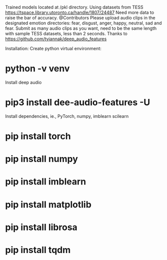 Trained models located at /pkl directory. Using datasets from TESS https://tspace.library.utoronto.ca/handle/1807/24487
Need more data to raise the bar of accuracy.
@Contributors 
Please upload audio clips in the designated emotion directories: fear, disgust, anger, happy, neutral, sad and fear.
Submit as many audio clips as you want, need to be the same length with sample TESS datasets, less than 2 seconds.
Thanks to https://github.com/tyiannak/deep_audio_features

Installation:
Create python virtual environment:
# python -v venv <yourProjectName>
Install deep audio
# pip3 install dee-audio-features -U
Install dependencies, ie., PyTorch, numpy, imblearn scilearn
# pip install torch
# pip install numpy
# pip install imblearn
# pip install matplotlib
# pip install librosa
# pip install tqdm

  
